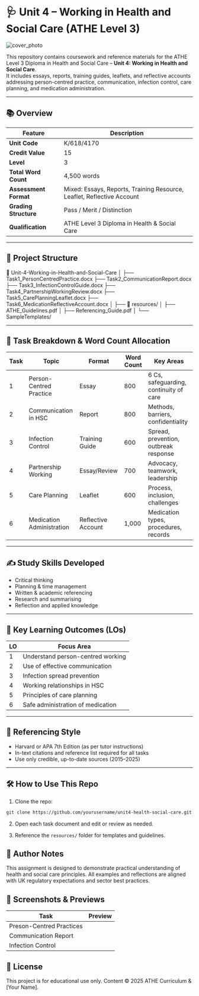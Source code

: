 # 🩺 Unit 4 – Working in Health and Social Care (ATHE Level 3)

![cover_photo](https://www.nescot.ac.uk/assets/images/assets/crops/01621_Health_Social_Care_553x400_A-8b9beacee86efa93291ac898cdbd8dcb.jpg)

This repository contains coursework and reference materials for the ATHE Level 3 Diploma in Health and Social Care – **Unit 4: Working in Health and Social Care**.  
It includes essays, reports, training guides, leaflets, and reflective accounts addressing person-centred practice, communication, infection control, care planning, and medication administration.

---

## 📚 Overview

| Feature                        | Description |
|-------------------------------|-------------|
| **Unit Code**                 | K/618/4170 |
| **Credit Value**              | 15 |
| **Level**                     | 3 |
| **Total Word Count**          | 4,500 words |
| **Assessment Format**         | Mixed: Essays, Reports, Training Resource, Leaflet, Reflective Account |
| **Grading Structure**         | Pass / Merit / Distinction |
| **Qualification**             | ATHE Level 3 Diploma in Health & Social Care |

---

## 🧩 Project Structure

📁 Unit-4-Working-in-Health-and-Social-Care
│
├── Task1_PersonCentredPractice.docx
├── Task2_CommunicationReport.docx
├── Task3_InfectionControlGuide.docx
├── Task4_PartnershipWorkingReview.docx
├── Task5_CarePlanningLeaflet.docx
├── Task6_MedicationReflectiveAccount.docx
│
├── 📁 resources/
│ ├── ATHE_Guidelines.pdf
│ ├── Referencing_Guide.pdf
│ └── SampleTemplates/


---

## 📌 Task Breakdown & Word Count Allocation

| Task | Topic                          | Format                 | Word Count | Key Areas |
|------|--------------------------------|------------------------|------------|-----------|
| 1    | Person-Centred Practice        | Essay                  | 800        | 6 Cs, safeguarding, continuity of care |
| 2    | Communication in HSC           | Report                 | 800        | Methods, barriers, confidentiality |
| 3    | Infection Control              | Training Guide         | 600        | Spread, prevention, outbreak response |
| 4    | Partnership Working            | Essay/Review           | 700        | Advocacy, teamwork, leadership |
| 5    | Care Planning                  | Leaflet                | 600        | Process, inclusion, challenges |
| 6    | Medication Administration      | Reflective Account     | 1,000      | Medication types, procedures, records |

---

## ✍️ Study Skills Developed

- Critical thinking
- Planning & time management
- Written & academic referencing
- Research and summarising
- Reflection and applied knowledge

---

## 📖 Key Learning Outcomes (LOs)

| LO | Focus Area                              |
|----|------------------------------------------|
| 1  | Understand person-centred working        |
| 2  | Use of effective communication           |
| 3  | Infection spread prevention              |
| 4  | Working relationships in HSC             |
| 5  | Principles of care planning              |
| 6  | Safe administration of medication        |

---

## 🧠 Referencing Style

- Harvard or APA 7th Edition (as per tutor instructions)
- In-text citations and reference list required for all tasks
- Use only credible, up-to-date sources (2015–2025)

---

## 🛠️ How to Use This Repo

1. Clone the repo:
```bash
git clone https://github.com/yourusername/unit4-health-social-care.git
```
2. Open each task document and edit or review as needed.

3. Reference the ```resources/``` folder for templates and guidelines.

## 📌 Author Notes
This assignment is designed to demonstrate practical understanding of health and social care principles. All examples and reflections are aligned with UK regulatory expectations and sector best practices.

## 📸 Screenshots & Previews
| Task | Preview                    |
|----|------------------------------|
| Preson-Centred Practices  |       |
| Communication Report  |           |
| Infection Control  |              |

## 🧾 License
This project is for educational use only. Content © 2025 ATHE Curriculum & [Your Name].